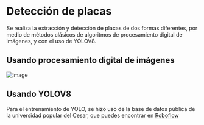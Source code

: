 # Detección de placas 

Se realiza la extracción y detección de placas de dos formas diferentes, por medio de métodos clásicos de algoritmos de procesamiento digital de imágenes, y con el uso de YOLOV8.

## Usando procesamiento digital de imágenes 
![image](https://github.com/dani-cuar/Plates-detection/assets/42179443/b0c59113-46c5-4cae-9b44-932606a67322)

## Usando YOLOV8

Para el entrenamiento de YOLO, se hizo uso de la base de datos pública de la universidad popular del Cesar, que puedes encontrar en [Roboflow](https://universe.roboflow.com/universidad-popular-del-cesar-pmj7r/prueba_1-tnlwa/dataset/2![image](https://github.com/dani-cuar/Plates-detection/assets/42179443/59606eb4-b0e0-4eb3-9545-5e667c98873b)
)
